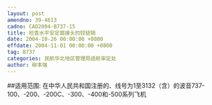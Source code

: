 ```yaml
---
layout: post
amendno: 39-4613
cadno: CAD2004-B737-15
title: 检查水平安定面接头的铰链销
date: 2004-10-26 00:00:00 +0800
effdate: 2004-11-01 00:00:00 +0800
tag: B737
categories: 民航华北地区管理局适航审定处
author: 柳本强
---
```


##适用范围:
在中华人民共和国注册的、线号为1至3132（含）的波音737-100、-200、-200C、-300、-400和-500系列飞机


